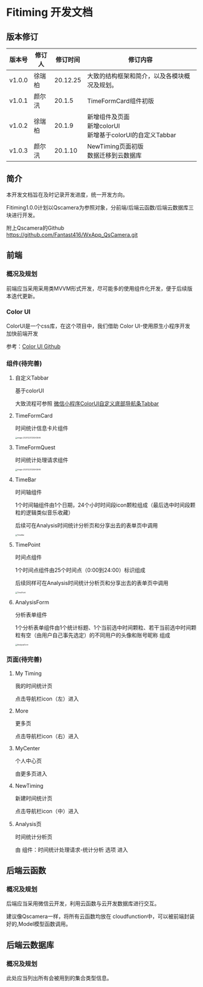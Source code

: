 # Fitiming 开发文档

## 版本修订

| 版本号 | 修订人 | 修订时间 | 修订内容                                                     |
| ------ | ------ | -------- | ------------------------------------------------------------ |
| v1.0.0 | 徐瑞柏 | 20.12.25 | 大致的结构框架和简介，以及各模块概况及规划。                 |
| v1.0.1 | 颜尔汛 | 20.1.5   | TimeFormCard组件初版                                         |
| v1.0.2 | 徐瑞柏 | 20.1.9   | 新增组件及页面<br/>新增colorUI<br/>新增基于colorUI的自定义Tabbar |
| v1.0.3 | 颜尔汛 | 20.1.10  | NewTiming页面初版<br/>数据迁移到云数据库                     |

## 简介

本开发文档旨在及时记录开发进度，统一开发方向。

Fitiming1.0.0计划以Qscamera为参照对象，分前端/后端云函数/后端云数据库三块进行开发。

附上Qscamera的Github https://github.com/Fantast416/WxApp_QsCamera.git



## 前端

### 概况及规划

前端应当采用采用类MVVM形式开发，尽可能多的使用组件化开发，便于后续版本迭代更新。



### Color UI

ColorUI是一个css库，在这个项目中，我们借助 Color UI-使用原生小程序开发 加快前端开发

参考：[Color UI Github](https://github.com/weilanwl/ColorUI)



### 组件(待完善)

1. 自定义Tabbar

   基于colorUI

   大致流程可参照 [微信小程序ColorUI自定义底部导航条Tabbar](https://mp.weixin.qq.com/s/rny7nKdARJWJ0U6clOiwsA)

2. TimeFormCard

   时间统计信息卡片组件

   <img src=".\pictures\TimeFormCard.jpg" alt="image-20201225125643648" style="zoom:33%;" />

3. TimeFormQuest

   时间统计处理请求组件

   <img src=".\pictures\TimeFormQuest.jpg" alt="image-20201225125643648" style="zoom:33%;" />

4. TimeBar

   时间轴组件

   1个时间轴组件由1个日期，24个小时时间段icon颗粒组成（最后选中时间段颗粒的逻辑类似音乐收藏）

   后续可在Analysis时间统计分析页和分享出去的表单页中调用

   <img src=".\pictures\TimeBar.jpg" alt="TimeBar" style="zoom:33%;" />

5. TimePoint

   时间点组件

   1个时间点组件由25个时间点（0:00到24:00）标识组成

   后续同样可在Analysis时间统计分析页和分享出去的表单页中调用

   <img src=".\pictures\TimePoint.jpg" alt="TimePoint" style="zoom:33%;" />

6. AnalysisForm

   分析表单组件

   1个分析表单组件由1个统计标题、1个当前选中时间颗粒、若干当前选中时间颗粒有空（由用户自己事先选定）的不同用户的头像和账号昵称 组成

   <img src=".\pictures\AnalysisForm.jpg" alt="AnalysisForm" style="zoom:33%;" />

 

### 页面(待完善)

1. My Timing

   我的时间统计页

   点击导航栏icon（左）进入

   

2. More

   更多页
   
   点击导航栏icon（右）进入



3. MyCenter

   个人中心页

   由更多页进入



4. NewTiming

   新建时间统计页

   点击导航栏icon（中）进入



5. Analysis页

   时间统计分析页

   由 组件：时间统计处理请求-统计分析 选项 进入





## 后端云函数

### 概况及规划

后端应当采用微信云开发，利用云函数与云开发数据库进行交互。

建议像Qscamera一样，将所有云函数均放在 cloudfunction中，可以被前端封装好的,Model模型函数调用。



## 后端云数据库

### 概况及规划

此处应当列出所有会被用到的集合类型信息。

